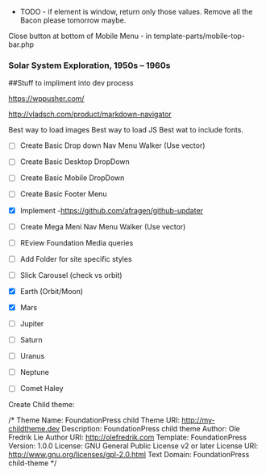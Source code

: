  * TODO - if element is window, return only those values.
Remove all the Bacon please tomorrow maybe.

Close button at bottom of Mobile Menu - in template-parts/mobile-top-bar.php




### Solar System Exploration, 1950s – 1960s


##Stuff to impliment into dev process

https://wppusher.com/


http://vladsch.com/product/markdown-navigator



Best way to load images
Best way to load JS
Best wat to include fonts.


- [ ] Create Basic Drop down Nav Menu Walker (Use vector)
- [ ] Create Basic Desktop DropDown
- [ ] Create Basic Mobile DropDown
- [ ] Create Basic Footer Menu

- [X] Implement -https://github.com/afragen/github-updater

- [ ] Create Mega Meni Nav Menu Walker (Use vector)



- [ ] REview Foundation Media queries





- [ ] Add Folder for site specific styles
- [ ] Slick Carousel (check vs orbit)
- [x] Earth (Orbit/Moon)
- [x] Mars
- [ ] Jupiter
- [ ] Saturn
- [ ] Uranus
- [ ] Neptune
- [ ] Comet Haley





Create Child theme:

/*
 Theme Name:   FoundationPress child
 Theme URI:    http://my-childtheme.dev
 Description:  FoundationPress child theme
 Author:       Ole Fredrik Lie
 Author URI:   http://olefredrik.com
 Template:     FoundationPress
 Version:      1.0.0
 License:      GNU General Public License v2 or later
 License URI:  http://www.gnu.org/licenses/gpl-2.0.html
 Text Domain:  FoundationPress child-theme
*/
